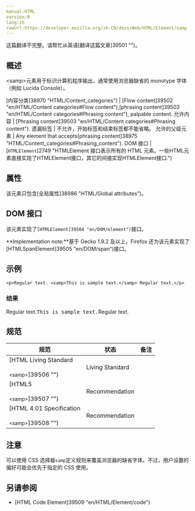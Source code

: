 ```yaml
---
manual:HTML
version:0
lang:zh
rawUrl:https://developer.mozilla.org/zh-CN/docs/Web/HTML/Element/samp
---
```




这篇翻译不完整。请帮忙从英语[翻译这篇文章]39501 "")。





## 概述<a name="概述"></a>


&lt;samp&gt;元素用于标识计算机程序输出，通常使用浏览器缺省的 monotype 字体（例如 Lucida Console）。


[内容分类]38970 "HTML/Content_categories") | [Flow content]39502 "en/HTML/Content categories#Flow content"),[phrasing content]39503 "en/HTML/Content categories#Phrasing content"), palpable content. 
允许内容 | [Phrasing content]39503 "en/HTML/Content categories#Phrasing content"). 
遗漏标签 | 不允许，开始标签和结束标签都不能省略。 
允许的父级元素 | Any element that accepts[phrasing content]38975 "HTML/Content_categories#Phrasing_content"). 
DOM 接口 | [`HTMLElement`]2749 "HTMLElement 接口表示所有的 HTML 元素。一些HTML元素直接实现了HTMLElement接口，其它的间接实现HTMLElement接口.") 


## 属性<a name="属性"></a>


该元素只包含[全局属性]38986 "HTML/Global attributes")。


## DOM 接口<a name="DOM_接口"></a>


该元素实现了`[HTMLElement]39504 "en/DOM/element")`接口。



**Implementation note:**基于 Gecko 1.9.2 及以上，Firefox 还为该元素实现了[HTMLSpanElement]39505 "en/DOM/span")接口。



## 示例<a name="示例"></a>

```
<p>Regular text. <samp>This is sample text.</samp> Regular text.</p>
```

### 结果<a name="结果"></a>


Regular text.<samp>This is sample text.</samp>Regular text.


## 规范<a name="规范"></a>

规范 | 状态 | 备注 
 ---  |  ---  |  ---  | 
[HTML Living Standard<br></br><small>&lt;samp&gt;</small>]39506 "") | Living Standard |  
[HTML5<br></br><small>&lt;samp&gt;</small>]39507 "") | Recommendation |  
[HTML 4.01 Specification<br></br><small>&lt;samp&gt;</small>]39508 "") | Recommendation |  


## 注意<a name="注意"></a>


可以使用 CSS 选择器`samp`定义规则来覆盖浏览器的缺省字体。不过，用户设置的偏好可能会优先于指定的 CSS 使用。


## 另请参阅<a name="另请参阅"></a>

* [HTML Code Element]39509 "en/HTML/Element/code")





